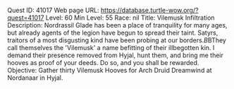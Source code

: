 Quest ID: 41017
Web page URL: https://database.turtle-wow.org/?quest=41017
Level: 60
Min Level: 55
Race: nil
Title: Vilemusk Infiltration
Description: Nordrassil Glade has been a place of tranquility for many ages, but already agents of the legion have begun to spread their taint. Satyrs, traitors of a most disgusting kind have been probing at our borders.$B$BThey call themselves the 'Vilemusk' a name befitting of their illbegotten kin. I demand their presence removed from Hyjal, hunt them, and bring me their hooves as proof of your deeds. Do so, and you shall be rewarded.
Objective: Gather thirty Vilemusk Hooves for Arch Druid Dreamwind at Nordanaar in Hyjal.
